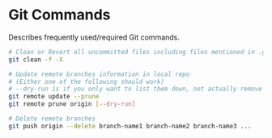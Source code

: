 # Git Commands

Describes frequently used/required Git commands.

```sh
# Clean or Revert all uncommitted files including files mentioned in .gitignore
git clean -f -X

# Update remote branches information in local repo
# (Either one of the following should work)
# --dry-run is if you only want to list them down, not actually remove them
git remote update --prune
git remote prune origin [--dry-run]

# Delete remote branches
git push origin --delete branch-name1 branch-name2 branch-name3 ...

```
